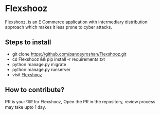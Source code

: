 # Flexshooz
Flexshooz, is an E Commerce application with intermediary distribution approach which makes it less prone to cyber attacks.

## Steps to install 
* git clone https://github.com/pandeyroshan/Flexshooz.git
* cd Flexshooz && pip install -r requirements.txt
* python manage.py migrate
* python manage.py runserver
* visit [Flexshooz](http://localhost:8000/)

## How to contribute?
PR is your प्यार for Flexshooz, Open the PR in the repository, review process may take upto 1 day.